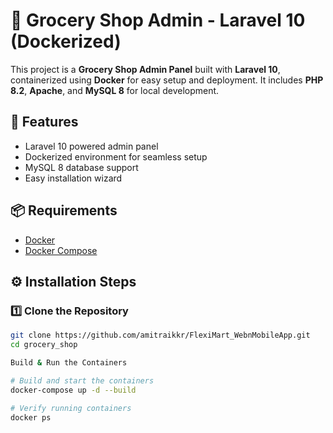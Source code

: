 # 🛒 Grocery Shop Admin - Laravel 10 (Dockerized)

This project is a **Grocery Shop Admin Panel** built with **Laravel 10**, containerized using **Docker** for easy setup and deployment. It includes **PHP 8.2**, **Apache**, and **MySQL 8** for local development.

## 🚀 Features
- Laravel 10 powered admin panel
- Dockerized environment for seamless setup
- MySQL 8 database support
- Easy installation wizard

## 📦 Requirements
- [Docker](https://www.docker.com/products/docker-desktop)
- [Docker Compose](https://docs.docker.com/compose/)

## ⚙️ Installation Steps
### 1️⃣ Clone the Repository

```bash
git clone https://github.com/amitraikkr/FlexiMart_WebnMobileApp.git
cd grocery_shop

Build & Run the Containers

# Build and start the containers
docker-compose up -d --build

# Verify running containers
docker ps